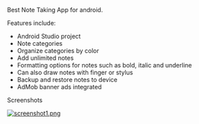 Best Note Taking App for android.

Features include:
+ Android Studio project
+ Note categories
+ Organize categories by color
+ Add unlimited notes
+ Formatting options for notes such as bold, italic and underline
+ Can also draw notes with finger or stylus
+ Backup and restore notes to device
+ AdMob banner ads integrated


Screenshots

[![screenshot1.png](https://s33.postimg.cc/xospkg5of/screenshot1.png)](https://postimg.cc/image/yebhwt67v/)
